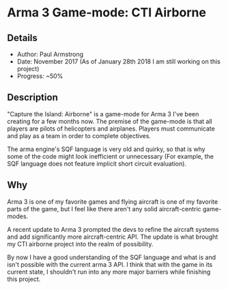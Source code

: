 # Arma 3 Game-mode: CTI Airborne

## Details

* Author: Paul Armstrong
* Date: November 2017 (As of January 28th 2018 I am still working on this project)
* Progress: ~50%

## Description

"Capture the Island: Airborne" is a game-mode for Arma 3 I've been creating for a few months now. The premise of the game-mode is that all players are pilots of helicopters and airplanes. Players must communicate and play as a team in order to complete objectives.

The arma engine's SQF language is very old and quirky, so that is why some of the code might look inefficient or unnecessary (For example, the SQF language does not feature implicit short circuit evaluation).

## Why

Arma 3 is one of my favorite games and flying aircraft is one of my favorite parts of the game, but I feel like there aren't any solid aircraft-centric game-modes.

A recent update to Arma 3 prompted the devs to refine the aircraft systems and add significantly more aircraft-centric API. The update is what brought my CTI airborne project into the realm of possibility.

By now I have a good understanding of the SQF language and what is and isn't possible with the current arma 3 API. I think that with the game in its current state, I shouldn't run into any more major barriers while finishing this project.

